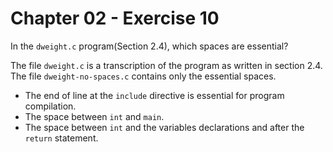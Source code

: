 # Chapter 02 - Exercise 10

In the `dweight.c` program(Section 2.4), which spaces are essential?  

The file `dweight.c` is a transcription of the program as written in section 2.4.  
The file `dweight-no-spaces.c` contains only the essential spaces.  

+ The end of line at the `include` directive is essential for program compilation.  
+ The space between `int` and `main`.   
+ The space between `int` and the variables declarations and after the `return` statement.  
